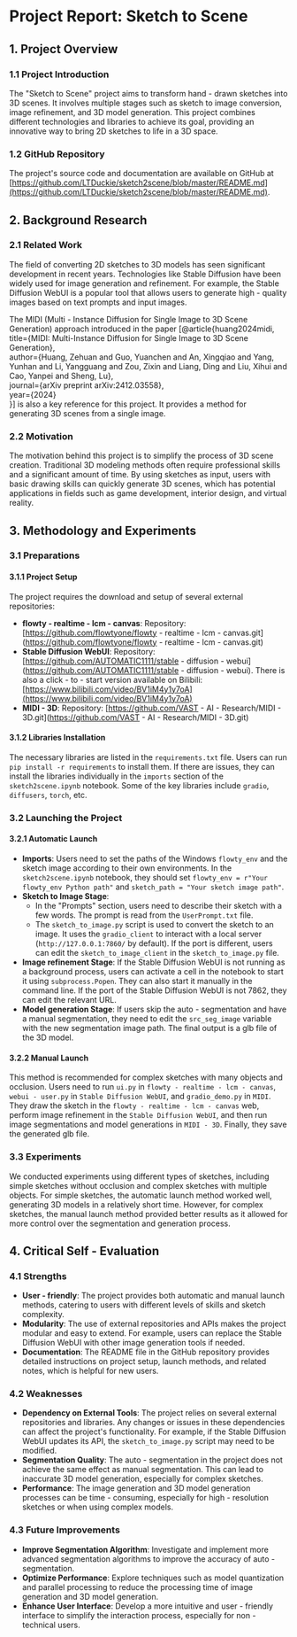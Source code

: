 # Project Report: Sketch to Scene

## 1. Project Overview
### 1.1 Project Introduction
The "Sketch to Scene" project aims to transform hand - drawn sketches into 3D scenes. It involves multiple stages such as sketch to image conversion, image refinement, and 3D model generation. This project combines different technologies and libraries to achieve its goal, providing an innovative way to bring 2D sketches to life in a 3D space.

### 1.2 GitHub Repository
The project's source code and documentation are available on GitHub at [https://github.com/LTDuckie/sketch2scene/blob/master/README.md](https://github.com/LTDuckie/sketch2scene/blob/master/README.md).

## 2. Background Research
### 2.1 Related Work
The field of converting 2D sketches to 3D models has seen significant development in recent years. Technologies like Stable Diffusion have been widely used for image generation and refinement. For example, the Stable Diffusion WebUI is a popular tool that allows users to generate high - quality images based on text prompts and input images. 

The MIDI (Multi - Instance Diffusion for Single Image to 3D Scene Generation) approach introduced in the paper [@article{huang2024midi,  
  title={MIDI: Multi-Instance Diffusion for Single Image to 3D Scene Generation},  
  author={Huang, Zehuan and Guo, Yuanchen and An, Xingqiao and Yang, Yunhan and Li, Yangguang and Zou, Zixin and Liang, Ding and Liu, Xihui and Cao, Yanpei and Sheng, Lu},  
  journal={arXiv preprint arXiv:2412.03558},  
  year={2024}  
}] is also a key reference for this project. It provides a method for generating 3D scenes from a single image.

### 2.2 Motivation
The motivation behind this project is to simplify the process of 3D scene creation. Traditional 3D modeling methods often require professional skills and a significant amount of time. By using sketches as input, users with basic drawing skills can quickly generate 3D scenes, which has potential applications in fields such as game development, interior design, and virtual reality.

## 3. Methodology and Experiments
### 3.1 Preparations
#### 3.1.1 Project Setup
The project requires the download and setup of several external repositories:
- **flowty - realtime - lcm - canvas**: Repository: [https://github.com/flowtyone/flowty - realtime - lcm - canvas.git](https://github.com/flowtyone/flowty - realtime - lcm - canvas.git)
- **Stable Diffusion WebUI**: Repository: [https://github.com/AUTOMATIC1111/stable - diffusion - webui](https://github.com/AUTOMATIC1111/stable - diffusion - webui). There is also a click - to - start version available on Bilibili: [https://www.bilibili.com/video/BV1iM4y1y7oA](https://www.bilibili.com/video/BV1iM4y1y7oA)
- **MIDI - 3D**: Repository: [https://github.com/VAST - AI - Research/MIDI - 3D.git](https://github.com/VAST - AI - Research/MIDI - 3D.git)

#### 3.1.2 Libraries Installation
The necessary libraries are listed in the `requirements.txt` file. Users can run `pip install -r requirements` to install them. If there are issues, they can install the libraries individually in the `imports` section of the `sketch2scene.ipynb` notebook. Some of the key libraries include `gradio`, `diffusers`, `torch`, etc.

### 3.2 Launching the Project
#### 3.2.1 Automatic Launch
- **Imports**: Users need to set the paths of the Windows `flowty_env` and the sketch image according to their own environments. In the `sketch2scene.ipynb` notebook, they should set `flowty_env = r"Your flowty_env Python path"` and `sketch_path = "Your sketch image path"`.
- **Sketch to Image Stage**:
    - In the "Prompts" section, users need to describe their sketch with a few words. The prompt is read from the `UserPrompt.txt` file.
    - The `sketch_to_image.py` script is used to convert the sketch to an image. It uses the `gradio_client` to interact with a local server (`http://127.0.0.1:7860/` by default). If the port is different, users can edit the `sketch_to_image_client` in the `sketch_to_image.py` file.
- **Image refinement Stage**: If the Stable Diffusion WebUI is not running as a background process, users can activate a cell in the notebook to start it using `subprocess.Popen`. They can also start it manually in the command line. If the port of the Stable Diffusion WebUI is not 7862, they can edit the relevant URL.
- **Model generation Stage**: If users skip the auto - segmentation and have a manual segmentation, they need to edit the `src_seg_image` variable with the new segmentation image path. The final output is a glb file of the 3D model.

#### 3.2.2 Manual Launch
This method is recommended for complex sketches with many objects and occlusion. Users need to run `ui.py` in `flowty - realtime - lcm - canvas`, `webui - user.py` in `Stable Diffusion WebUI`, and `gradio_demo.py` in `MIDI`. They draw the sketch in the `flowty - realtime - lcm - canvas` web, perform image refinement in the `Stable Diffusion WebUI`, and then run image segmentations and model generations in `MIDI - 3D`. Finally, they save the generated glb file.

### 3.3 Experiments
We conducted experiments using different types of sketches, including simple sketches without occlusion and complex sketches with multiple objects. For simple sketches, the automatic launch method worked well, generating 3D models in a relatively short time. However, for complex sketches, the manual launch method provided better results as it allowed for more control over the segmentation and generation process.

## 4. Critical Self - Evaluation
### 4.1 Strengths
- **User - friendly**: The project provides both automatic and manual launch methods, catering to users with different levels of skills and sketch complexity.
- **Modularity**: The use of external repositories and APIs makes the project modular and easy to extend. For example, users can replace the Stable Diffusion WebUI with other image generation tools if needed.
- **Documentation**: The README file in the GitHub repository provides detailed instructions on project setup, launch methods, and related notes, which is helpful for new users.

### 4.2 Weaknesses
- **Dependency on External Tools**: The project relies on several external repositories and libraries. Any changes or issues in these dependencies can affect the project's functionality. For example, if the Stable Diffusion WebUI updates its API, the `sketch_to_image.py` script may need to be modified.
- **Segmentation Quality**: The auto - segmentation in the project does not achieve the same effect as manual segmentation. This can lead to inaccurate 3D model generation, especially for complex sketches.
- **Performance**: The image generation and 3D model generation processes can be time - consuming, especially for high - resolution sketches or when using complex models.

### 4.3 Future Improvements
- **Improve Segmentation Algorithm**: Investigate and implement more advanced segmentation algorithms to improve the accuracy of auto - segmentation.
- **Optimize Performance**: Explore techniques such as model quantization and parallel processing to reduce the processing time of image generation and 3D model generation.
- **Enhance User Interface**: Develop a more intuitive and user - friendly interface to simplify the interaction process, especially for non - technical users.

